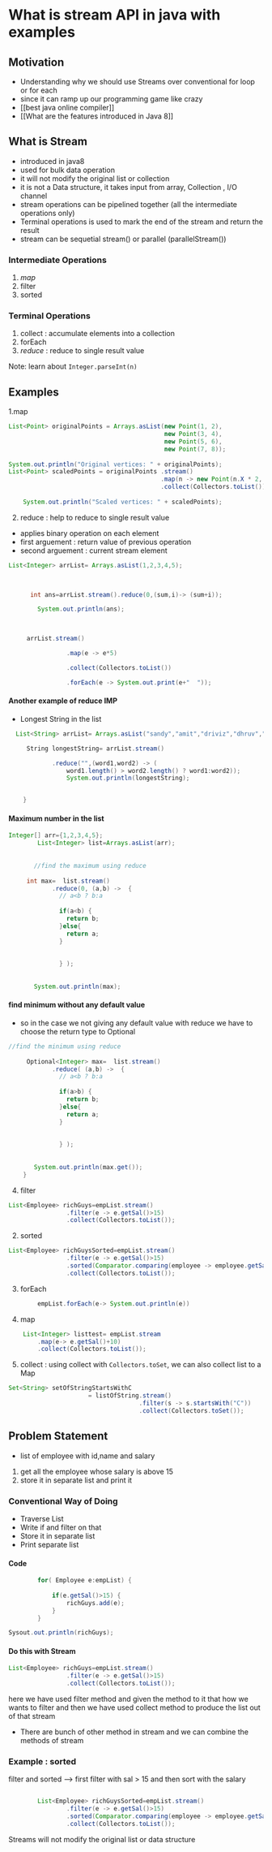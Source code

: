 # What is stream API in java with examples

## Motivation
- Understanding why we should use Streams over conventional for loop or for each
- since it can ramp up our programming game like crazy
- [[best java online compiler]]
- [[What are the features introduced in Java 8]]



## What is Stream 
- introduced in java8
- used for bulk data operation
- it will not modify the original list or collection
- it is not a Data structure, it takes input from array, Collection , I/O channel
- stream operations can be pipelined together (all the intermediate operations only)
- Terminal operations is used to mark the end of the stream and return the result
- stream can be sequetial stream() or parallel (parallelStream())

### Intermediate Operations
1. *map*
2. filter
3. sorted

### Terminal Operations 
1. collect : accumulate elements into a collection
2. forEach
3. *reduce* : reduce to single result value


Note: learn about `Integer.parseInt(n)`

## Examples
1.map
```java
List<Point> originalPoints = Arrays.asList(new Point(1, 2), 
										   new Point(3, 4), 
										   new Point(5, 6), 
										   new Point(7, 8)); 
										   
System.out.println("Original vertices: " + originalPoints); 
List<Point> scaledPoints = originalPoints .stream()
										  .map(n -> new Point(n.X * 2, n.Y * 2)) 
                                          .collect(Collectors.toList()); 
                                          
    System.out.println("Scaled vertices: " + scaledPoints);
```

2. reduce  : help to reduce to single result value
- applies binary operation on each element
- first arguement : return value of previous operation
- second arguement : current stream element



```java
List<Integer> arrList= Arrays.asList(1,2,3,4,5);

  

      int ans=arrList.stream().reduce(0,(sum,i)-> (sum+i));

        System.out.println(ans);

  

     arrList.stream()

                .map(e -> e*5)

                .collect(Collectors.toList())

                .forEach(e -> System.out.print(e+"  "));
```



#### Another example of reduce  IMP
- Longest String in the list
```java
  List<String> arrList= Arrays.asList("sandy","amit","driviz","dhruv","vikky","rahul","dhani");

     String longestString= arrList.stream()

            .reduce("",(word1,word2) -> (
                word1.length() > word2.length() ? word1:word2));
                System.out.println(longestString);


    }
```

#### Maximum number in the list 

```java
Integer[] arr={1,2,3,4,5};
        List<Integer> list=Arrays.asList(arr);
        
       
       //find the maximum using reduce
       
     int max=  list.stream()
            .reduce(0, (a,b) ->  {
              // a<b ? b:a
              
              if(a<b) {
                return b;
              }else{
                return a;
              }
              
              
              } );
       
       
       System.out.println(max);

```


#### find minimum without any default value
- so in the case we not giving any default value with reduce we have to choose the return type to Optional


```java
//find the minimum using reduce
       
     Optional<Integer> max=  list.stream()
            .reduce( (a,b) ->  {
              // a<b ? b:a
              
              if(a>b) {
                return b;
              }else{
                return a;
              }
              
              
              } );
       
       
       System.out.println(max.get());
    }

```





4. filter
 
```java
List<Employee> richGuys=empList.stream()
				.filter(e -> e.getSal()>15)
				.collect(Collectors.toList());
```

2. sorted
```java
List<Employee> richGuysSorted=empList.stream()
				.filter(e -> e.getSal()>15)
				.sorted(Comparator.comparing(employee -> employee.getSal()))
				.collect(Collectors.toList());
```

3. forEach
```java
		empList.forEach(e-> System.out.println(e))
```

4. map
```java
	List<Integer> listtest= empList.stream
		.map(e-> e.getSal()+10)
		.collect(Collectors.toList());
```

5. collect : using collect with `Collectors.toSet`, we can also collect list to a Map
```java
Set<String> setOfStringStartsWithC 
                      = listOfString.stream()
                                    .filter(s -> s.startsWith("C"))
                                    .collect(Collectors.toSet());
```

## Problem Statement

-  list of employee with id,name and salary
1. get all the employee whose salary is above 15 
2. store it in separate list and print it 

### Conventional Way of Doing
- Traverse List
- Write if and filter on that 
- Store it in separate list 
- Print separate list 

#### Code 

```java
		for( Employee e:empList) {
		
			if(e.getSal()>15) {
				richGuys.add(e);
			}
		}

Sysout.out.println(richGuys);

```


#### Do this with Stream

```java
List<Employee> richGuys=empList.stream()
				.filter(e -> e.getSal()>15)
				.collect(Collectors.toList());
```

here we have used filter method and given the method to it that how we wants to filter and then we have used collect method to produce the list out of that stream

- There are bunch of other method in stream and we can combine the methods of stream

### Example  : sorted
filter and sorted --> first filter with sal > 15 and then sort with the salary 

```java

		List<Employee> richGuysSorted=empList.stream()
				.filter(e -> e.getSal()>15)
				.sorted(Comparator.comparing(employee -> employee.getSal()))
				.collect(Collectors.toList());
```

Streams will not modify the original list or data structure 




